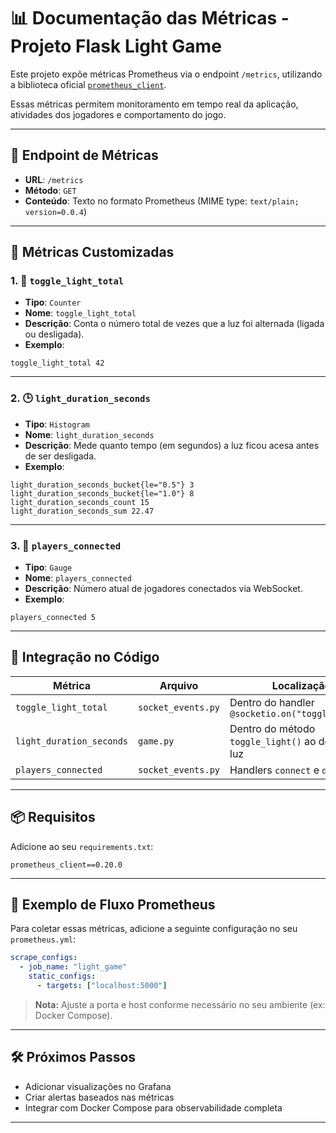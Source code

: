 
# 📊 Documentação das Métricas - Projeto Flask Light Game

Este projeto expõe métricas Prometheus via o endpoint `/metrics`, utilizando a biblioteca oficial [`prometheus_client`](https://github.com/prometheus/client_python).

Essas métricas permitem monitoramento em tempo real da aplicação, atividades dos jogadores e comportamento do jogo.

---

## 📍 Endpoint de Métricas

- **URL**: `/metrics`
- **Método**: `GET`
- **Conteúdo**: Texto no formato Prometheus (MIME type: `text/plain; version=0.0.4`)

---

## 🔧 Métricas Customizadas

### 1. 🔁 `toggle_light_total`

- **Tipo**: `Counter`
- **Nome**: `toggle_light_total`
- **Descrição**: Conta o número total de vezes que a luz foi alternada (ligada ou desligada).
- **Exemplo**:

```text
toggle_light_total 42
```

---

### 2. 🕒 `light_duration_seconds`

- **Tipo**: `Histogram`
- **Nome**: `light_duration_seconds`
- **Descrição**: Mede quanto tempo (em segundos) a luz ficou acesa antes de ser desligada.
- **Exemplo**:

```text
light_duration_seconds_bucket{le="0.5"} 3
light_duration_seconds_bucket{le="1.0"} 8
light_duration_seconds_count 15
light_duration_seconds_sum 22.47
```

---

### 3. 👥 `players_connected`

- **Tipo**: `Gauge`
- **Nome**: `players_connected`
- **Descrição**: Número atual de jogadores conectados via WebSocket.
- **Exemplo**:

```text
players_connected 5
```

---

## 🧩 Integração no Código

| Métrica                 | Arquivo            | Localização                                              |
|-------------------------|--------------------|-----------------------------------------------------------|
| `toggle_light_total`    | `socket_events.py` | Dentro do handler `@socketio.on("toggle_light")`         |
| `light_duration_seconds`| `game.py`          | Dentro do método `toggle_light()` ao desligar a luz      |
| `players_connected`     | `socket_events.py` | Handlers `connect` e `disconnect`                        |

---

## 📦 Requisitos

Adicione ao seu `requirements.txt`:

```
prometheus_client==0.20.0
```

---

## 🔄 Exemplo de Fluxo Prometheus

Para coletar essas métricas, adicione a seguinte configuração no seu `prometheus.yml`:

```yaml
scrape_configs:
  - job_name: "light_game"
    static_configs:
      - targets: ["localhost:5000"]
```

> **Nota:** Ajuste a porta e host conforme necessário no seu ambiente (ex: Docker Compose).

---

## 🛠️ Próximos Passos

- Adicionar visualizações no Grafana
- Criar alertas baseados nas métricas
- Integrar com Docker Compose para observabilidade completa

---
